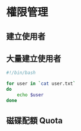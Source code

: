 # 權限管理

## 建立使用者

## 大量建立使用者

```bash
#!/bin/bash

for user in `cat user.txt`
do
    echo $user
done
```

## 磁碟配額 Quota
